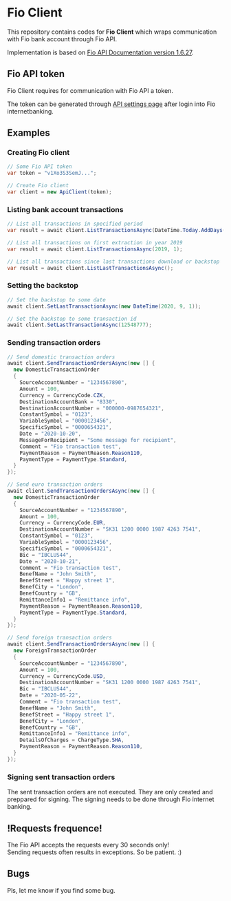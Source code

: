 # Fio Client

This repository contains codes for **Fio Client** which wraps communication with Fio bank account through Fio API.

Implementation is based on [Fio API Documentation version 1.6.27](https://www.fio.sk/docs/cz/API_Bankovnictvi.pdf).

## Fio API token

Fio Client requires for communication with Fio API a token. 

The token can be generated through [API settings page](https://ib.fio.sk/ib/wicket/page/NastaveniPage?4) after login into Fio internetbanking.

## Examples 

### Creating Fio client

```C#
// Some Fio API token
var token = "v1Xo3S3SemJ...";

// Create Fio client
var client = new ApiClient(token);
```

### Listing bank account transactions

```C#
// List all transactions in specified period
var result = await client.ListTransactionsAsync(DateTime.Today.AddDays(-1), DateTime.Today);

// List all transactions on first extraction in year 2019
var result = await client.ListTransactionsAsync(2019, 1);

// List all transactions since last transactions download or backstop
var result = await client.ListLastTransactionsAsync();
```

### Setting the backstop

```C#
// Set the backstop to some date
await client.SetLastTransactionAsync(new DateTime(2020, 9, 1));

// Set the backstop to some transaction id
await client.SetLastTransactionAsync(12548777);
```

### Sending transaction orders

```C#
// Send domestic transaction orders
await client.SendTransactionOrdersAsync(new [] {
  new DomesticTransactionOrder
  {
    SourceAccountNumber = "1234567890",
    Amount = 100,
    Currency = CurrencyCode.CZK,
    DestinationAccountBank = "8330",
    DestinationAccountNumber = "000000-0987654321",
    ConstantSymbol = "0123",
    VariableSymbol = "0000123456",
    SpecificSymbol = "0000654321",
    Date = "2020-10-20",
    MessageForRecipient = "Some message for recipient",
    Comment = "Fio transaction test",
    PaymentReason = PaymentReason.Reason110,
    PaymentType = PaymentType.Standard,
  }
});

// Send euro transaction orders
await client.SendTransactionOrdersAsync(new [] {
  new DomesticTransactionOrder
  {
    SourceAccountNumber = "1234567890",
    Amount = 100,
    Currency = CurrencyCode.EUR,
    DestinationAccountNumber = "SK31 1200 0000 1987 4263 7541",
    ConstantSymbol = "0123",
    VariableSymbol = "0000123456",
    SpecificSymbol = "0000654321",
    Bic = "IBCLUS44",
    Date = "2020-10-21",
    Comment = "Fio transaction test",
    BenefName = "John Smith",
    BenefStreet = "Happy street 1",
    BenefCity = "London",
    BenefCountry = "GB",
    RemittanceInfo1 = "Remittance info",
    PaymentReason = PaymentReason.Reason110,
    PaymentType = PaymentType.Standard,
  }
});

// Send foreign transaction orders
await client.SendTransactionOrdersAsync(new [] {
  new ForeignTransactionOrder
  {
    SourceAccountNumber = "1234567890",
    Amount = 100,
    Currency = CurrencyCode.USD,
    DestinationAccountNumber = "SK31 1200 0000 1987 4263 7541",
    Bic = "IBCLUS44",
    Date = "2020-05-22",
    Comment = "Fio transaction test",
    BenefName = "John Smith",
    BenefStreet = "Happy street 1",
    BenefCity = "London",
    BenefCountry = "GB",
    RemittanceInfo1 = "Remittance info",
    DetailsOfCharges = ChargeType.SHA,
    PaymentReason = PaymentReason.Reason110,
  }
});
```

### Signing sent transaction orders

The sent transaction orders are not executed.
They are only created and preppared for signing.
The signing 
needs to be done through Fio internet banking.

## !Requests frequence!

The Fio API accepts the requests every 30 seconds only!</br>
Sending requests often results in exceptions. So be patient. :)

## Bugs

Pls, let me know if you find some bug.
